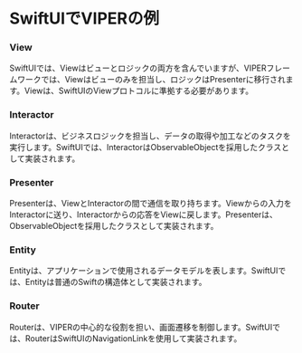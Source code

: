 #  SwiftUIでVIPERの例


### View
SwiftUIでは、Viewはビューとロジックの両方を含んでいますが、VIPERフレームワークでは、Viewはビューのみを担当し、ロジックはPresenterに移行されます。Viewは、SwiftUIのViewプロトコルに準拠する必要があります。

### Interactor
Interactorは、ビジネスロジックを担当し、データの取得や加工などのタスクを実行します。SwiftUIでは、InteractorはObservableObjectを採用したクラスとして実装されます。

### Presenter
Presenterは、ViewとInteractorの間で通信を取り持ちます。Viewからの入力をInteractorに送り、Interactorからの応答をViewに戻します。Presenterは、ObservableObjectを採用したクラスとして実装されます。

### Entity
Entityは、アプリケーションで使用されるデータモデルを表します。SwiftUIでは、Entityは普通のSwiftの構造体として実装されます。

### Router
Routerは、VIPERの中心的な役割を担い、画面遷移を制御します。SwiftUIでは、RouterはSwiftUIのNavigationLinkを使用して実装されます。
